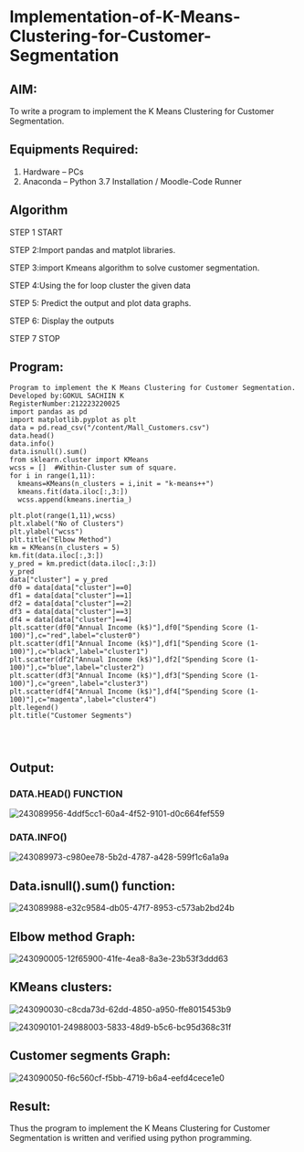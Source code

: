 # Implementation-of-K-Means-Clustering-for-Customer-Segmentation

## AIM:
To write a program to implement the K Means Clustering for Customer Segmentation.

## Equipments Required:
1. Hardware – PCs
2. Anaconda – Python 3.7 Installation / Moodle-Code Runner

## Algorithm
STEP 1 START

STEP 2:Import pandas and matplot libraries.

STEP 3:import Kmeans algorithm to solve customer segmentation.

STEP 4:Using the for loop cluster the given data

STEP 5: Predict the output and plot data graphs.

STEP 6: Display the outputs

STEP 7 STOP
## Program:
```
Program to implement the K Means Clustering for Customer Segmentation.
Developed by:GOKUL SACHIIN K
RegisterNumber:212223220025
import pandas as pd
import matplotlib.pyplot as plt
data = pd.read_csv("/content/Mall_Customers.csv")
data.head()
data.info()
data.isnull().sum()
from sklearn.cluster import KMeans
wcss = []  #Within-Cluster sum of square. 
for i in range(1,11):
  kmeans=KMeans(n_clusters = i,init = "k-means++")
  kmeans.fit(data.iloc[:,3:])
  wcss.append(kmeans.inertia_)
```
```
plt.plot(range(1,11),wcss)
plt.xlabel("No of Clusters")
plt.ylabel("wcss")
plt.title("Elbow Method")
km = KMeans(n_clusters = 5)
km.fit(data.iloc[:,3:])
y_pred = km.predict(data.iloc[:,3:])
y_pred
data["cluster"] = y_pred
df0 = data[data["cluster"]==0]
df1 = data[data["cluster"]==1]
df2 = data[data["cluster"]==2]
df3 = data[data["cluster"]==3]
df4 = data[data["cluster"]==4]
plt.scatter(df0["Annual Income (k$)"],df0["Spending Score (1-100)"],c="red",label="cluster0")
plt.scatter(df1["Annual Income (k$)"],df1["Spending Score (1-100)"],c="black",label="cluster1")
plt.scatter(df2["Annual Income (k$)"],df2["Spending Score (1-100)"],c="blue",label="cluster2")
plt.scatter(df3["Annual Income (k$)"],df3["Spending Score (1-100)"],c="green",label="cluster3")
plt.scatter(df4["Annual Income (k$)"],df4["Spending Score (1-100)"],c="magenta",label="cluster4")
plt.legend()
plt.title("Customer Segments")




```

## Output:
### DATA.HEAD() FUNCTION

![243089956-4ddf5cc1-60a4-4f52-9101-d0c664fef559](https://github.com/vksachin2018/Implementation-of-K-Means-Clustering-for-Customer-Segmentation/assets/149366019/1acb83d9-51d5-4bde-a60b-3813ca49d713)



### DATA.INFO()

![243089973-c980ee78-5b2d-4787-a428-599f1c6a1a9a](https://github.com/vksachin2018/Implementation-of-K-Means-Clustering-for-Customer-Segmentation/assets/149366019/c4bc3b91-a0ae-4e20-85e5-8dc1e90c06ab)

## Data.isnull().sum() function:

![243089988-e32c9584-db05-47f7-8953-c573ab2bd24b](https://github.com/vksachin2018/Implementation-of-K-Means-Clustering-for-Customer-Segmentation/assets/149366019/d79a9c2d-bae9-4472-a72e-2ef1983abb29)

## Elbow method Graph:

![243090005-12f65900-41fe-4ea8-8a3e-23b53f3ddd63](https://github.com/vksachin2018/Implementation-of-K-Means-Clustering-for-Customer-Segmentation/assets/149366019/c3190c46-2ff6-45af-93bd-cd8c5c6bffb3)

## KMeans clusters:
![243090030-c8cda73d-62dd-4850-a950-ffe8015453b9](https://github.com/vksachin2018/Implementation-of-K-Means-Clustering-for-Customer-Segmentation/assets/149366019/ca06dc7c-c6c1-4751-bfa9-824931eff5f7)

![243090101-24988003-5833-48d9-b5c6-bc95d368c31f](https://github.com/vksachin2018/Implementation-of-K-Means-Clustering-for-Customer-Segmentation/assets/149366019/fa837405-063d-495f-ba4e-2847882738bc)

## Customer segments Graph:

![243090050-f6c560cf-f5bb-4719-b6a4-eefd4cece1e0](https://github.com/vksachin2018/Implementation-of-K-Means-Clustering-for-Customer-Segmentation/assets/149366019/026dbc24-fcec-4f31-82a7-e126d5cd87bd)


## Result:
Thus the program to implement the K Means Clustering for Customer Segmentation is written and verified using python programming.
